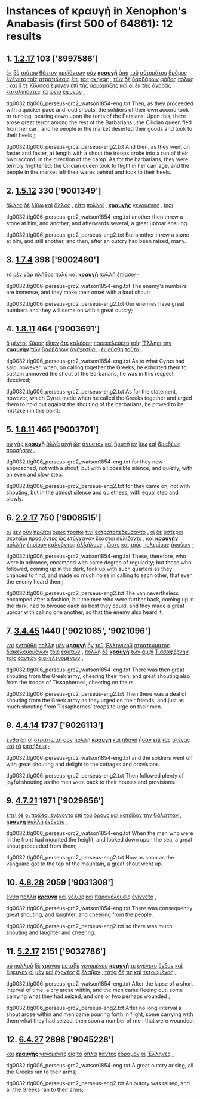 # Instances of κραυγή in Xenophon's Anabasis (first 500 of 64861): 12 results
## 1. [1.2.17](https://beyond-translation.perseus.org/reader/urn:cts:greekLit:tlg0032.tlg006.perseus-grc2:1.2.17?mode=syntax-trees) 103 ['8997586']
[ἐκ](https://atlas-test.fly.dev/morphology/lemmas/?lang=grc&q=ἐκ "ἐκ r-------- from out of") [δὲ](https://atlas-test.fly.dev/morphology/lemmas/?lang=grc&q=δέ "δέ b-------- but") [τούτου](https://atlas-test.fly.dev/morphology/lemmas/?lang=grc&q=οὗτος "οὗτος a-s---ng- this; that") [θᾶττον](https://atlas-test.fly.dev/morphology/lemmas/?lang=grc&q=ταχύς "ταχύς a-s---nac quick, swift, fleet") [προϊόντων](https://atlas-test.fly.dev/morphology/lemmas/?lang=grc&q=προέρχομαι "προέρχομαι v-pppamg- to go forward, go on, advance") [σὺν](https://atlas-test.fly.dev/morphology/lemmas/?lang=grc&q=σύν "σύν r-------- along with, in company with, together with") **[κραυγῇ](https://atlas-test.fly.dev/morphology/lemmas/?lang=grc&q=κραυγή "κραυγή n-s---fd- a crying, screaming, shrieking, shouting")** [ἀπὸ](https://atlas-test.fly.dev/morphology/lemmas/?lang=grc&q=ἀπό "ἀπό r-------- from, away from. c. gen.") [τοῦ](https://atlas-test.fly.dev/morphology/lemmas/?lang=grc&q=ὁ "ὁ l-s---ng- the") [αὐτομάτου](https://atlas-test.fly.dev/morphology/lemmas/?lang=grc&q=αὐτόματος "αὐτόματος a-s---ng- acting of one's own will, of oneself") [δρόμος](https://atlas-test.fly.dev/morphology/lemmas/?lang=grc&q=δρόμος "δρόμος n-s---mn- a course, running, race") [ἐγένετο](https://atlas-test.fly.dev/morphology/lemmas/?lang=grc&q=γίγνομαι "γίγνομαι v3saim--- become, be born") [τοῖς](https://atlas-test.fly.dev/morphology/lemmas/?lang=grc&q=ὁ "ὁ l-p---md- the") [στρατιώταις](https://atlas-test.fly.dev/morphology/lemmas/?lang=grc&q=στρατιώτης "στρατιώτης n-p---md- a citizen bound to military service") [ἐπὶ](https://atlas-test.fly.dev/morphology/lemmas/?lang=grc&q=ἐπί "ἐπί r-------- on, upon with gen., dat., and acc.") [τὰς](https://atlas-test.fly.dev/morphology/lemmas/?lang=grc&q=ὁ "ὁ l-p---fa- the") [σκηνάς](https://atlas-test.fly.dev/morphology/lemmas/?lang=grc&q=σκηνή "σκηνή n-p---fa- a covered place, a tent") [,](https://atlas-test.fly.dev/morphology/lemmas/?lang=grc&q=, ", u-------- NoDef") [τῶν](https://atlas-test.fly.dev/morphology/lemmas/?lang=grc&q=ὁ "ὁ l-p---mg- the") [δὲ](https://atlas-test.fly.dev/morphology/lemmas/?lang=grc&q=δέ "δέ b-------- but") [βαρβάρων](https://atlas-test.fly.dev/morphology/lemmas/?lang=grc&q=βάρβαρος "βάρβαρος a-p---mg- barbarous") [φόβος](https://atlas-test.fly.dev/morphology/lemmas/?lang=grc&q=φόβος "φόβος n-s---mn- fear, panic, flight") [πολύς](https://atlas-test.fly.dev/morphology/lemmas/?lang=grc&q=πολύς "πολύς a-s---mn- much, many") [,](https://atlas-test.fly.dev/morphology/lemmas/?lang=grc&q=, ", u-------- NoDef") [καὶ](https://atlas-test.fly.dev/morphology/lemmas/?lang=grc&q=καί "καί b-------- and, also") [ἥ](https://atlas-test.fly.dev/morphology/lemmas/?lang=grc&q=ὁ "ὁ l-s---fn- the") [τε](https://atlas-test.fly.dev/morphology/lemmas/?lang=grc&q=τε "τε b-------- and") [Κίλισσα](https://atlas-test.fly.dev/morphology/lemmas/?lang=grc&q=Κίλισσα "Κίλισσα n-s---fn- Cilician woman") [ἔφυγεν](https://atlas-test.fly.dev/morphology/lemmas/?lang=grc&q=φεύγω "φεύγω v3saia--- to flee, take flight, run away") [ἐπὶ](https://atlas-test.fly.dev/morphology/lemmas/?lang=grc&q=ἐπί "ἐπί r-------- on, upon with gen., dat., and acc.") [τῆς](https://atlas-test.fly.dev/morphology/lemmas/?lang=grc&q=ὁ "ὁ l-s---fg- the") [ἁρμαμάξης](https://atlas-test.fly.dev/morphology/lemmas/?lang=grc&q=ἁρμάμαξα "ἁρμάμαξα n-s---fg- a covered carriage") [καὶ](https://atlas-test.fly.dev/morphology/lemmas/?lang=grc&q=καί "καί b-------- and, also") [οἱ](https://atlas-test.fly.dev/morphology/lemmas/?lang=grc&q=ὁ "ὁ l-p---mn- the") [ἐκ](https://atlas-test.fly.dev/morphology/lemmas/?lang=grc&q=ἐκ "ἐκ r-------- from out of") [τῆς](https://atlas-test.fly.dev/morphology/lemmas/?lang=grc&q=ὁ "ὁ l-s---fg- the") [ἀγορᾶς](https://atlas-test.fly.dev/morphology/lemmas/?lang=grc&q=ἀγορά "ἀγορά n-s---fg- an assembly of the people") [καταλιπόντες](https://atlas-test.fly.dev/morphology/lemmas/?lang=grc&q=καταλείπω "καταλείπω v-papamn- to leave behind") [τὰ](https://atlas-test.fly.dev/morphology/lemmas/?lang=grc&q=ὁ "ὁ l-p---na- the") [ὤνια](https://atlas-test.fly.dev/morphology/lemmas/?lang=grc&q=ὤνιος "ὤνιος a-p---na- to be bought, for sale") [ἔφυγον](https://atlas-test.fly.dev/morphology/lemmas/?lang=grc&q=φεύγω "φεύγω v3paia--- to flee, take flight, run away") [.](https://atlas-test.fly.dev/morphology/lemmas/?lang=grc&q=. ". u-------- NoDef") 


tlg0032.tlg006_perseus-grc2_watson1854-eng.txt Then, as they proceeded with a quicker pace and loud shouts, the soldiers of their own accord took to running, bearing down upon the tents of the Persians.  Upon this, there arose great terror among the rest of the Barbarians ; the Cilician queen fled from her car ; and he people in the market deserted their goods and took to their heels ; 

tlg0032.tlg006_perseus-grc2_perseus-eng2.txt And then, as they went on faster and faster, at length with a shout the troops broke into a run of their own accord, in the direction of the camp. As for the barbarians, they were terribly frightened; the Cilician queen took to flight in her carriage, and the people in the market left their wares behind and took to their heels. 

## 2. [1.5.12](https://beyond-translation.perseus.org/reader/urn:cts:greekLit:tlg0032.tlg006.perseus-grc2:1.5.12?mode=syntax-trees) 330 ['9001349']
[ἄλλος](https://atlas-test.fly.dev/morphology/lemmas/?lang=grc&q=ἄλλος "ἄλλος a-s---mn- other, another") [δὲ](https://atlas-test.fly.dev/morphology/lemmas/?lang=grc&q=δέ "δέ b-------- but") [λίθῳ](https://atlas-test.fly.dev/morphology/lemmas/?lang=grc&q=λίθος "λίθος n-s---md- a stone") [καὶ](https://atlas-test.fly.dev/morphology/lemmas/?lang=grc&q=καί "καί b-------- and, also") [ἄλλος](https://atlas-test.fly.dev/morphology/lemmas/?lang=grc&q=ἄλλος "ἄλλος a-s---mn- other, another") [,](https://atlas-test.fly.dev/morphology/lemmas/?lang=grc&q=, ", u-------- NoDef") [εἶτα](https://atlas-test.fly.dev/morphology/lemmas/?lang=grc&q=εἶτα "εἶτα d-------- then, next") [πολλοί](https://atlas-test.fly.dev/morphology/lemmas/?lang=grc&q=πολύς "πολύς a-p---mn- much, many") [,](https://atlas-test.fly.dev/morphology/lemmas/?lang=grc&q=, ", u-------- NoDef") **[κραυγῆς](https://atlas-test.fly.dev/morphology/lemmas/?lang=grc&q=κραυγή "κραυγή n-s---fg- a crying, screaming, shrieking, shouting")** [γενομένης](https://atlas-test.fly.dev/morphology/lemmas/?lang=grc&q=γίγνομαι "γίγνομαι v-sapmfg- become, be born") [.](https://atlas-test.fly.dev/morphology/lemmas/?lang=grc&q=. ". u-------- NoDef") [ἵησι](https://atlas-test.fly.dev/morphology/lemmas/?lang=grc&q=ἵημι "ἵημι v3spia--- to set a going, put in motion") 


tlg0032.tlg006_perseus-grc2_watson1854-eng.txt another then threw a stone at him, and another, and afterwards several, a great uproar ensuing. 

tlg0032.tlg006_perseus-grc2_perseus-eng2.txt But another threw a stone at him, and still another, and then, after an outcry had been raised, many. 

## 3. [1.7.4](https://beyond-translation.perseus.org/reader/urn:cts:greekLit:tlg0032.tlg006.perseus-grc2:1.7.4?mode=syntax-trees) 398 ['9002480']
[τὸ](https://atlas-test.fly.dev/morphology/lemmas/?lang=grc&q=ὁ "ὁ l-s---na- the") [μὲν](https://atlas-test.fly.dev/morphology/lemmas/?lang=grc&q=μέν "μέν d-------- on the one hand, on the other hand") [γὰρ](https://atlas-test.fly.dev/morphology/lemmas/?lang=grc&q=γάρ "γάρ d-------- for") [πλῆθος](https://atlas-test.fly.dev/morphology/lemmas/?lang=grc&q=πλῆθος "πλῆθος n-s---na- a great number, a throng, crowd, multitude") [πολὺ](https://atlas-test.fly.dev/morphology/lemmas/?lang=grc&q=πολύς "πολύς a-s---na- much, many") [καὶ](https://atlas-test.fly.dev/morphology/lemmas/?lang=grc&q=καί "καί b-------- and, also") **[κραυγῇ](https://atlas-test.fly.dev/morphology/lemmas/?lang=grc&q=κραυγή "κραυγή n-s---fd- a crying, screaming, shrieking, shouting")** [πολλῇ](https://atlas-test.fly.dev/morphology/lemmas/?lang=grc&q=πολύς "πολύς a-s---fd- much, many") [ἐπίασιν](https://atlas-test.fly.dev/morphology/lemmas/?lang=grc&q=ἐπέρχομαι "ἐπέρχομαι v3ppia--- come near; come upon; attack") [·](https://atlas-test.fly.dev/morphology/lemmas/?lang=grc&q=· "· u-------- NoDef") 


tlg0032.tlg006_perseus-grc2_watson1854-eng.txt The  enemy's numbers are immense, and they make their onset with a loud shout; 

tlg0032.tlg006_perseus-grc2_perseus-eng2.txt Our enemies have great numbers and they will come on with a great outcry; 

## 4. [1.8.11](https://beyond-translation.perseus.org/reader/urn:cts:greekLit:tlg0032.tlg006.perseus-grc2:1.8.11?mode=syntax-trees) 464 ['9003691']
[ὃ](https://atlas-test.fly.dev/morphology/lemmas/?lang=grc&q=ὁ "ὁ l-s---mn- the") [μέντοι](https://atlas-test.fly.dev/morphology/lemmas/?lang=grc&q=μέντοι "μέντοι d-------- however, nevertheless; of course (answers)") [Κῦρος](https://atlas-test.fly.dev/morphology/lemmas/?lang=grc&q=Κῦρος "Κῦρος n-s---mn- Cyrus") [εἶπεν](https://atlas-test.fly.dev/morphology/lemmas/?lang=grc&q=λέγω "λέγω v3saia--- to say, tell, speak; epic and arch.: pick, gather") [ὅτε](https://atlas-test.fly.dev/morphology/lemmas/?lang=grc&q=ὅτε "ὅτε c-------- when") [καλέσας](https://atlas-test.fly.dev/morphology/lemmas/?lang=grc&q=καλέω "καλέω v-sapamn- to call, summon") [παρεκελεύετο](https://atlas-test.fly.dev/morphology/lemmas/?lang=grc&q=παρακελεύομαι "παρακελεύομαι v3siie--- to order") [τοῖς](https://atlas-test.fly.dev/morphology/lemmas/?lang=grc&q=ὁ "ὁ l-p---md- the") [Ἕλλησι](https://atlas-test.fly.dev/morphology/lemmas/?lang=grc&q=Ἕλλην "Ἕλλην n-p---md- Hellen; Greek") [τὴν](https://atlas-test.fly.dev/morphology/lemmas/?lang=grc&q=ὁ "ὁ l-s---fa- the") **[κραυγὴν](https://atlas-test.fly.dev/morphology/lemmas/?lang=grc&q=κραυγή "κραυγή n-s---fa- a crying, screaming, shrieking, shouting")** [τῶν](https://atlas-test.fly.dev/morphology/lemmas/?lang=grc&q=ὁ "ὁ l-p---mg- the") [βαρβάρων](https://atlas-test.fly.dev/morphology/lemmas/?lang=grc&q=βάρβαρος "βάρβαρος a-p---mg- barbarous") [ἀνέχεσθαι](https://atlas-test.fly.dev/morphology/lemmas/?lang=grc&q=ἀνέχω "ἀνέχω v--pne--- to hold up; (mid.) endure, put up with") [,](https://atlas-test.fly.dev/morphology/lemmas/?lang=grc&q=, ", u-------- NoDef") [ἐψεύσθη](https://atlas-test.fly.dev/morphology/lemmas/?lang=grc&q=ψεύδω "ψεύδω v3saip--- to cheat by lies, beguile") [τοῦτο](https://atlas-test.fly.dev/morphology/lemmas/?lang=grc&q=οὗτος "οὗτος a-s---nn- this; that") [·](https://atlas-test.fly.dev/morphology/lemmas/?lang=grc&q=· "· u-------- NoDef") 


tlg0032.tlg006_perseus-grc2_watson1854-eng.txt As to what Cyrus had said, however, when, on calling together the Greeks, he exhorted them to sustain unmoved the shout of the Barbarians, he was in this respect deceived; 

tlg0032.tlg006_perseus-grc2_perseus-eng2.txt As for the statement, however, which  Cyrus  made when he called the Greeks together and urged them to hold out against the shouting of the barbarians, he proved to be mistaken in this point; 

## 5. [1.8.11](https://beyond-translation.perseus.org/reader/urn:cts:greekLit:tlg0032.tlg006.perseus-grc2:1.8.11?mode=syntax-trees) 465 ['9003701']
[οὐ](https://atlas-test.fly.dev/morphology/lemmas/?lang=grc&q=οὐ "οὐ d-------- not") [γὰρ](https://atlas-test.fly.dev/morphology/lemmas/?lang=grc&q=γάρ "γάρ d-------- for") **[κραυγῇ](https://atlas-test.fly.dev/morphology/lemmas/?lang=grc&q=κραυγή "κραυγή n-s---fd- a crying, screaming, shrieking, shouting")** [ἀλλὰ](https://atlas-test.fly.dev/morphology/lemmas/?lang=grc&q=ἀλλά "ἀλλά b-------- otherwise, but") [σιγῇ](https://atlas-test.fly.dev/morphology/lemmas/?lang=grc&q=σιγή "σιγή n-s---fd- silence") [ὡς](https://atlas-test.fly.dev/morphology/lemmas/?lang=grc&q=ὡς "ὡς c-------- as, how") [ἁνυστὸν](https://atlas-test.fly.dev/morphology/lemmas/?lang=grc&q=ἀνυστός "ἀνυστός a-s---nn- to be accomplished, practicable") [καὶ](https://atlas-test.fly.dev/morphology/lemmas/?lang=grc&q=καί "καί b-------- and, also") [ἡσυχῇ](https://atlas-test.fly.dev/morphology/lemmas/?lang=grc&q=ἡσυχῇ "ἡσυχῇ d-------- stilly, quietly, softly, gently") [ἐν](https://atlas-test.fly.dev/morphology/lemmas/?lang=grc&q=ἐν "ἐν r-------- in, among. c. dat.") [ἴσῳ](https://atlas-test.fly.dev/morphology/lemmas/?lang=grc&q=ἴσος "ἴσος a-s---nd- equal to, the same as; adv. perhaps") [καὶ](https://atlas-test.fly.dev/morphology/lemmas/?lang=grc&q=καί "καί b-------- and, also") [βραδέως](https://atlas-test.fly.dev/morphology/lemmas/?lang=grc&q=βραδύς "βραδύς d-------- slow") [προσῇσαν](https://atlas-test.fly.dev/morphology/lemmas/?lang=grc&q=πρόσειμι "πρόσειμι v3piia--- be there (in addition)") [.](https://atlas-test.fly.dev/morphology/lemmas/?lang=grc&q=. ". u-------- NoDef") 


tlg0032.tlg006_perseus-grc2_watson1854-eng.txt for they now approached, not with a shout, but with all possible silence, and quietly, with an even and slow step. 

tlg0032.tlg006_perseus-grc2_perseus-eng2.txt for they came on, not with shouting, but in the utmost silence and quietness, with equal step and slowly. 

## 6. [2.2.17](https://beyond-translation.perseus.org/reader/urn:cts:greekLit:tlg0032.tlg006.perseus-grc2:2.2.17?mode=syntax-trees) 750 ['9008515']
[οἱ](https://atlas-test.fly.dev/morphology/lemmas/?lang=grc&q=ὁ "ὁ l-p---mn- the") [μὲν](https://atlas-test.fly.dev/morphology/lemmas/?lang=grc&q=μέν "μέν d-------- on the one hand, on the other hand") [οὖν](https://atlas-test.fly.dev/morphology/lemmas/?lang=grc&q=οὖν "οὖν d-------- so, then, therefore") [πρῶτοι](https://atlas-test.fly.dev/morphology/lemmas/?lang=grc&q=πρῶτος "πρῶτος a-p---mn- first") [ὅμως](https://atlas-test.fly.dev/morphology/lemmas/?lang=grc&q=ὅμως "ὅμως d-------- all the same, nevertheless") [τρόπῳ](https://atlas-test.fly.dev/morphology/lemmas/?lang=grc&q=τρόπος "τρόπος n-s---md- a turn, direction, course, way; character") [τινὶ](https://atlas-test.fly.dev/morphology/lemmas/?lang=grc&q=τις "τις a-s---cd- any one, any thing, some one, some thing") [ἐστρατοπεδεύσαντο](https://atlas-test.fly.dev/morphology/lemmas/?lang=grc&q=στρατοπεδεύω "στρατοπεδεύω v3paim--- to encamp, bivouac, take up a position") [,](https://atlas-test.fly.dev/morphology/lemmas/?lang=grc&q=, ", u-------- NoDef") [οἱ](https://atlas-test.fly.dev/morphology/lemmas/?lang=grc&q=ὁ "ὁ l-p---mn- the") [δὲ](https://atlas-test.fly.dev/morphology/lemmas/?lang=grc&q=δέ "δέ b-------- but") [ὕστεροι](https://atlas-test.fly.dev/morphology/lemmas/?lang=grc&q=ὕστερος "ὕστερος a-p---mn- latter, last") [σκοταῖοι](https://atlas-test.fly.dev/morphology/lemmas/?lang=grc&q=σκοταῖος "σκοταῖος a-p---mn- in the dark") [προσιόντες](https://atlas-test.fly.dev/morphology/lemmas/?lang=grc&q=πρόσειμι "πρόσειμι v-pppamn- be there (in addition)") [ὡς](https://atlas-test.fly.dev/morphology/lemmas/?lang=grc&q=ὡς "ὡς c-------- as, how") [ἐτύγχανον](https://atlas-test.fly.dev/morphology/lemmas/?lang=grc&q=τυγχάνω "τυγχάνω v3piia--- (with gen.) to hit the mark, to get; (with pple) to happen to, to actually") [ἕκαστοι](https://atlas-test.fly.dev/morphology/lemmas/?lang=grc&q=ἕκαστος "ἕκαστος a-p---mn- every, every one, each, each one") [ηὐλίζοντο](https://atlas-test.fly.dev/morphology/lemmas/?lang=grc&q=αὐλίζομαι "αὐλίζομαι v3piie--- to lie in the court-yard, to live, to camp") [,](https://atlas-test.fly.dev/morphology/lemmas/?lang=grc&q=, ", u-------- NoDef") [καὶ](https://atlas-test.fly.dev/morphology/lemmas/?lang=grc&q=καί "καί b-------- and, also") **[κραυγὴν](https://atlas-test.fly.dev/morphology/lemmas/?lang=grc&q=κραυγή "κραυγή n-s---fa- a crying, screaming, shrieking, shouting")** [πολλὴν](https://atlas-test.fly.dev/morphology/lemmas/?lang=grc&q=πολύς "πολύς a-s---fa- much, many") [ἐποίουν](https://atlas-test.fly.dev/morphology/lemmas/?lang=grc&q=ποιέω "ποιέω v3piia--- to make, to do") [καλοῦντες](https://atlas-test.fly.dev/morphology/lemmas/?lang=grc&q=καλέω "καλέω v-pppamn- to call, summon") [ἀλλήλους](https://atlas-test.fly.dev/morphology/lemmas/?lang=grc&q=ἀλλήλων "ἀλλήλων p-p---ma- of one another, to one another, one another") [,](https://atlas-test.fly.dev/morphology/lemmas/?lang=grc&q=, ", u-------- NoDef") [ὥστε](https://atlas-test.fly.dev/morphology/lemmas/?lang=grc&q=ὥστε "ὥστε c-------- so that") [καὶ](https://atlas-test.fly.dev/morphology/lemmas/?lang=grc&q=καί "καί b-------- and, also") [τοὺς](https://atlas-test.fly.dev/morphology/lemmas/?lang=grc&q=ὁ "ὁ l-p---ma- the") [πολεμίους](https://atlas-test.fly.dev/morphology/lemmas/?lang=grc&q=πολέμιος "πολέμιος a-p---ma- hostile; enemy") [ἀκούειν](https://atlas-test.fly.dev/morphology/lemmas/?lang=grc&q=ἀκούω "ἀκούω v--pna--- to hear") [·](https://atlas-test.fly.dev/morphology/lemmas/?lang=grc&q=· "· u-------- NoDef") 


tlg0032.tlg006_perseus-grc2_watson1854-eng.txt These, therefore, who were in advance, encamped with some degree of regularity; but those who followed, coming up in the dark, took up with such quarters as they chanced to find, and made so much noise in calling to each other, that even the enemy heard them; 

tlg0032.tlg006_perseus-grc2_perseus-eng2.txt The van nevertheless encamped after a fashion, but the men who were further back, coming up in the dark, had to bivouac each as best they could, and they made a great uproar with calling one another, so that the enemy also heard it; 

## 7. [3.4.45](https://beyond-translation.perseus.org/reader/urn:cts:greekLit:tlg0032.tlg006.perseus-grc2:3.4.45?mode=syntax-trees) 1440 ['9021085', '9021096']
[καὶ](https://atlas-test.fly.dev/morphology/lemmas/?lang=grc&q=καί "καί b-------- and, also") [ἐνταῦθα](https://atlas-test.fly.dev/morphology/lemmas/?lang=grc&q=ἐνταῦθα "ἐνταῦθα d-------- here, there; at that juncture") [πολλὴ](https://atlas-test.fly.dev/morphology/lemmas/?lang=grc&q=πολύς "πολύς a-s---fn- much, many") [μὲν](https://atlas-test.fly.dev/morphology/lemmas/?lang=grc&q=μέν "μέν d-------- on the one hand, on the other hand") **[κραυγὴ](https://atlas-test.fly.dev/morphology/lemmas/?lang=grc&q=κραυγή "κραυγή n-s---fn- a crying, screaming, shrieking, shouting")** [ἦν](https://atlas-test.fly.dev/morphology/lemmas/?lang=grc&q=εἰμί "εἰμί v3siia--- to be") [τοῦ](https://atlas-test.fly.dev/morphology/lemmas/?lang=grc&q=ὁ "ὁ l-s---ng- the") [Ἑλληνικοῦ](https://atlas-test.fly.dev/morphology/lemmas/?lang=grc&q=Ἑλληνικός "Ἑλληνικός a-s---ng- Hellenic, Greek") [στρατεύματος](https://atlas-test.fly.dev/morphology/lemmas/?lang=grc&q=στράτευμα "στράτευμα n-s---ng- an expedition, campaign") [διακελευομένων](https://atlas-test.fly.dev/morphology/lemmas/?lang=grc&q=διακελεύομαι "διακελεύομαι v-pppemg- to exhort, give orders, direct") [τοῖς](https://atlas-test.fly.dev/morphology/lemmas/?lang=grc&q=ὁ "ὁ l-p---md- the") [ἑαυτῶν](https://atlas-test.fly.dev/morphology/lemmas/?lang=grc&q=ἑαυτοῦ "ἑαυτοῦ p-p---mg- himself, herself, themselves") [,](https://atlas-test.fly.dev/morphology/lemmas/?lang=grc&q=, ", u-------- NoDef") [πολλὴ](https://atlas-test.fly.dev/morphology/lemmas/?lang=grc&q=πολύς "πολύς a-s---fn- much, many") [δὲ](https://atlas-test.fly.dev/morphology/lemmas/?lang=grc&q=δέ "δέ b-------- but") **[κραυγὴ](https://atlas-test.fly.dev/morphology/lemmas/?lang=grc&q=κραυγή "κραυγή n-s---fn- a crying, screaming, shrieking, shouting")** [τῶν](https://atlas-test.fly.dev/morphology/lemmas/?lang=grc&q=ὁ "ὁ l-p---ng- the") [ἀμφὶ](https://atlas-test.fly.dev/morphology/lemmas/?lang=grc&q=ἀμφί "ἀμφί r-------- on both sides") [Τισσαφέρνην](https://atlas-test.fly.dev/morphology/lemmas/?lang=grc&q=Τισσαφέρνης "Τισσαφέρνης n-s---ma- Tissaphernes") [τοῖς](https://atlas-test.fly.dev/morphology/lemmas/?lang=grc&q=ὁ "ὁ l-p---md- the") [ἑαυτῶν](https://atlas-test.fly.dev/morphology/lemmas/?lang=grc&q=ἑαυτοῦ "ἑαυτοῦ p-p---mg- himself, herself, themselves") [διακελευομένων](https://atlas-test.fly.dev/morphology/lemmas/?lang=grc&q=διακελεύομαι "διακελεύομαι v-pppeng- to exhort, give orders, direct") [.](https://atlas-test.fly.dev/morphology/lemmas/?lang=grc&q=. ". u-------- NoDef") 


tlg0032.tlg006_perseus-grc2_watson1854-eng.txt There was then great shouting from the Greek army, cheering their men, and great shouting also from the troops of Tissaphernes, cheering on theirs. 

tlg0032.tlg006_perseus-grc2_perseus-eng2.txt Then there was a deal of shouting from the Greek army as they urged on their friends, and just as much shouting from Tissaphernes’ troops to urge on their men. 

## 8. [4.4.14](https://beyond-translation.perseus.org/reader/urn:cts:greekLit:tlg0032.tlg006.perseus-grc2:4.4.14?mode=syntax-trees) 1737 ['9026113']
[ἔνθα](https://atlas-test.fly.dev/morphology/lemmas/?lang=grc&q=ἔνθα "ἔνθα d-------- there") [δὴ](https://atlas-test.fly.dev/morphology/lemmas/?lang=grc&q=δή "δή d-------- [interactional particle: S&H on same page]") [οἱ](https://atlas-test.fly.dev/morphology/lemmas/?lang=grc&q=ὁ "ὁ l-p---mn- the") [στρατιῶται](https://atlas-test.fly.dev/morphology/lemmas/?lang=grc&q=στρατιώτης "στρατιώτης n-p---mn- a citizen bound to military service") [σὺν](https://atlas-test.fly.dev/morphology/lemmas/?lang=grc&q=σύν "σύν r-------- along with, in company with, together with") [πολλῇ](https://atlas-test.fly.dev/morphology/lemmas/?lang=grc&q=πολύς "πολύς a-s---fd- much, many") **[κραυγῇ](https://atlas-test.fly.dev/morphology/lemmas/?lang=grc&q=κραυγή "κραυγή n-s---fd- a crying, screaming, shrieking, shouting")** [καὶ](https://atlas-test.fly.dev/morphology/lemmas/?lang=grc&q=καί "καί b-------- and, also") [ἡδονῇ](https://atlas-test.fly.dev/morphology/lemmas/?lang=grc&q=ἡδονή "ἡδονή n-s---fd- delight, enjoyment, pleasure") [ᾖσαν](https://atlas-test.fly.dev/morphology/lemmas/?lang=grc&q=ἔρχομαι "ἔρχομαι v3piia--- to come") [ἐπὶ](https://atlas-test.fly.dev/morphology/lemmas/?lang=grc&q=ἐπί "ἐπί r-------- on, upon with gen., dat., and acc.") [τὰς](https://atlas-test.fly.dev/morphology/lemmas/?lang=grc&q=ὁ "ὁ l-p---fa- the") [στέγας](https://atlas-test.fly.dev/morphology/lemmas/?lang=grc&q=στέγη "στέγη n-p---fa- a roof; a chamber") [καὶ](https://atlas-test.fly.dev/morphology/lemmas/?lang=grc&q=καί "καί b-------- and, also") [τὰ](https://atlas-test.fly.dev/morphology/lemmas/?lang=grc&q=ὁ "ὁ l-p---na- the") [ἐπιτήδεια](https://atlas-test.fly.dev/morphology/lemmas/?lang=grc&q=ἐπιτήδειος "ἐπιτήδειος a-p---na- suitable; useful, necessary; deserving; associate") [·](https://atlas-test.fly.dev/morphology/lemmas/?lang=grc&q=· "· u-------- NoDef") 


tlg0032.tlg006_perseus-grc2_watson1854-eng.txt and the soldiers went off with great shouting and delight to the cottages and provisions. 

tlg0032.tlg006_perseus-grc2_perseus-eng2.txt Then followed plenty of joyful shouting as the men went back to their houses and provisions. 

## 9. [4.7.21](https://beyond-translation.perseus.org/reader/urn:cts:greekLit:tlg0032.tlg006.perseus-grc2:4.7.21?mode=syntax-trees) 1971 ['9029856']
[ἐπεὶ](https://atlas-test.fly.dev/morphology/lemmas/?lang=grc&q=ἐπεί "ἐπεί c-------- after, since, when") [δὲ](https://atlas-test.fly.dev/morphology/lemmas/?lang=grc&q=δέ "δέ b-------- but") [οἱ](https://atlas-test.fly.dev/morphology/lemmas/?lang=grc&q=ὁ "ὁ l-p---mn- the") [πρῶτοι](https://atlas-test.fly.dev/morphology/lemmas/?lang=grc&q=πρῶτος "πρῶτος a-p---mn- first") [ἐγένοντο](https://atlas-test.fly.dev/morphology/lemmas/?lang=grc&q=γίγνομαι "γίγνομαι v3paim--- become, be born") [ἐπὶ](https://atlas-test.fly.dev/morphology/lemmas/?lang=grc&q=ἐπί "ἐπί r-------- on, upon with gen., dat., and acc.") [τοῦ](https://atlas-test.fly.dev/morphology/lemmas/?lang=grc&q=ὁ "ὁ l-s---ng- the") [ὄρους](https://atlas-test.fly.dev/morphology/lemmas/?lang=grc&q=ὄρος "ὄρος n-s---ng- a mountain, hill") [καὶ](https://atlas-test.fly.dev/morphology/lemmas/?lang=grc&q=καί "καί b-------- and, also") [κατεῖδον](https://atlas-test.fly.dev/morphology/lemmas/?lang=grc&q=καθοράω "καθοράω v3paia--- (to look down); to observe") [τὴν](https://atlas-test.fly.dev/morphology/lemmas/?lang=grc&q=ὁ "ὁ l-s---fa- the") [θάλατταν](https://atlas-test.fly.dev/morphology/lemmas/?lang=grc&q=θάλασσα "θάλασσα n-s---fa- the sea") [,](https://atlas-test.fly.dev/morphology/lemmas/?lang=grc&q=, ", u-------- NoDef") **[κραυγὴ](https://atlas-test.fly.dev/morphology/lemmas/?lang=grc&q=κραυγή "κραυγή n-s---fn- a crying, screaming, shrieking, shouting")** [πολλὴ](https://atlas-test.fly.dev/morphology/lemmas/?lang=grc&q=πολύς "πολύς a-s---fn- much, many") [ἐγένετο](https://atlas-test.fly.dev/morphology/lemmas/?lang=grc&q=γίγνομαι "γίγνομαι v3saim--- become, be born") [.](https://atlas-test.fly.dev/morphology/lemmas/?lang=grc&q=. ". u-------- NoDef") 


tlg0032.tlg006_perseus-grc2_watson1854-eng.txt When the men who were in the front had mounted the height, and looked down upon the sea, a great shout proceeded from them; 

tlg0032.tlg006_perseus-grc2_perseus-eng2.txt Now as soon as the vanguard got to the top of the mountain, a great shout went up. 

## 10. [4.8.28](https://beyond-translation.perseus.org/reader/urn:cts:greekLit:tlg0032.tlg006.perseus-grc2:4.8.28?mode=syntax-trees) 2059 ['9031308']
[ἔνθα](https://atlas-test.fly.dev/morphology/lemmas/?lang=grc&q=ἔνθα "ἔνθα d-------- there") [πολλὴ](https://atlas-test.fly.dev/morphology/lemmas/?lang=grc&q=πολύς "πολύς a-s---fn- much, many") **[κραυγὴ](https://atlas-test.fly.dev/morphology/lemmas/?lang=grc&q=κραυγή "κραυγή n-s---fn- a crying, screaming, shrieking, shouting")** [καὶ](https://atlas-test.fly.dev/morphology/lemmas/?lang=grc&q=καί "καί b-------- and, also") [γέλως](https://atlas-test.fly.dev/morphology/lemmas/?lang=grc&q=γέλως "γέλως n-s---mn- laughter") [καὶ](https://atlas-test.fly.dev/morphology/lemmas/?lang=grc&q=καί "καί b-------- and, also") [παρακέλευσις](https://atlas-test.fly.dev/morphology/lemmas/?lang=grc&q=παρακέλευσις "παρακέλευσις n-s---fn- a calling out to, cheering on, exhorting, addressing") [ἐγίγνετο](https://atlas-test.fly.dev/morphology/lemmas/?lang=grc&q=γίγνομαι "γίγνομαι v3siie--- become, be born") [.](https://atlas-test.fly.dev/morphology/lemmas/?lang=grc&q=. ". u-------- NoDef") 


tlg0032.tlg006_perseus-grc2_watson1854-eng.txt There was consequently great shouting, and laughter, and cheering from the people. 

tlg0032.tlg006_perseus-grc2_perseus-eng2.txt so there was much shouting and laughter and cheering. 

## 11. [5.2.17](https://beyond-translation.perseus.org/reader/urn:cts:greekLit:tlg0032.tlg006.perseus-grc2:5.2.17?mode=syntax-trees) 2151 ['9032786']
[οὐ](https://atlas-test.fly.dev/morphology/lemmas/?lang=grc&q=οὐ "οὐ d-------- not") [πολλοῦ](https://atlas-test.fly.dev/morphology/lemmas/?lang=grc&q=πολύς "πολύς a-s---mg- much, many") [δὲ](https://atlas-test.fly.dev/morphology/lemmas/?lang=grc&q=δέ "δέ b-------- but") [χρόνου](https://atlas-test.fly.dev/morphology/lemmas/?lang=grc&q=χρόνος "χρόνος n-s---mg- time") [μεταξὺ](https://atlas-test.fly.dev/morphology/lemmas/?lang=grc&q=μεταξύ "μεταξύ r-------- betwixt, between") [γενομένου](https://atlas-test.fly.dev/morphology/lemmas/?lang=grc&q=γίγνομαι "γίγνομαι v-sapmmg- become, be born") **[κραυγή](https://atlas-test.fly.dev/morphology/lemmas/?lang=grc&q=κραυγή "κραυγή n-s---fn- a crying, screaming, shrieking, shouting")** [τε](https://atlas-test.fly.dev/morphology/lemmas/?lang=grc&q=τε "τε b-------- and") [ἐγένετο](https://atlas-test.fly.dev/morphology/lemmas/?lang=grc&q=γίγνομαι "γίγνομαι v3saim--- become, be born") [ἔνδον](https://atlas-test.fly.dev/morphology/lemmas/?lang=grc&q=ἔνδον "ἔνδον d-------- in, within, in the house, at home") [καὶ](https://atlas-test.fly.dev/morphology/lemmas/?lang=grc&q=καί "καί b-------- and, also") [ἔφευγον](https://atlas-test.fly.dev/morphology/lemmas/?lang=grc&q=φεύγω "φεύγω v3piia--- to flee, take flight, run away") [οἱ](https://atlas-test.fly.dev/morphology/lemmas/?lang=grc&q=ὁ "ὁ l-p---mn- the") [μὲν](https://atlas-test.fly.dev/morphology/lemmas/?lang=grc&q=μέν "μέν d-------- on the one hand, on the other hand") [καὶ](https://atlas-test.fly.dev/morphology/lemmas/?lang=grc&q=καί "καί b-------- and, also") [ἔχοντες](https://atlas-test.fly.dev/morphology/lemmas/?lang=grc&q=ἔχω "ἔχω v-pppamn- have, hold; be able; (+ adv.) be; (mid.) cling to, be next to (+ gen.)") [ἃ](https://atlas-test.fly.dev/morphology/lemmas/?lang=grc&q=ὅς "ὅς p-p---na- who, that, which: relative pronoun") [ἔλαβον](https://atlas-test.fly.dev/morphology/lemmas/?lang=grc&q=λαμβάνω "λαμβάνω v3paia--- to take, seize, receive") [,](https://atlas-test.fly.dev/morphology/lemmas/?lang=grc&q=, ", u-------- NoDef") [τάχα](https://atlas-test.fly.dev/morphology/lemmas/?lang=grc&q=τάχα "τάχα d-------- (Homer, later rare) quickly, presently; (post-Homer) perhaps") [δέ](https://atlas-test.fly.dev/morphology/lemmas/?lang=grc&q=δέ "δέ b-------- but") [τις](https://atlas-test.fly.dev/morphology/lemmas/?lang=grc&q=τις "τις a-s---cn- any one, any thing, some one, some thing") [καὶ](https://atlas-test.fly.dev/morphology/lemmas/?lang=grc&q=καί "καί b-------- and, also") [τετρωμένος](https://atlas-test.fly.dev/morphology/lemmas/?lang=grc&q=τιτρώσκω "τιτρώσκω v-srpemn- to wound") [·](https://atlas-test.fly.dev/morphology/lemmas/?lang=grc&q=· "· u-------- NoDef") 


tlg0032.tlg006_perseus-grc2_watson1854-eng.txt After the lapse of a short interval of time, a cry arose within, and the men came fleeing out, some carrying what they had seized, and one or two perhaps wounded ; 

tlg0032.tlg006_perseus-grc2_perseus-eng2.txt After no long interval a shout arose within and men came pouring forth in flight, some carrying with them what they had seized, then soon a number of men that were wounded; 

## 12. [6.4.27](https://beyond-translation.perseus.org/reader/urn:cts:greekLit:tlg0032.tlg006.perseus-grc2:6.4.27?mode=syntax-trees) 2898 ['9045228']
[καὶ](https://atlas-test.fly.dev/morphology/lemmas/?lang=grc&q=καί "καί b-------- and, also") **[κραυγῆς](https://atlas-test.fly.dev/morphology/lemmas/?lang=grc&q=κραυγή "κραυγή n-s---fg- a crying, screaming, shrieking, shouting")** [γενομένης](https://atlas-test.fly.dev/morphology/lemmas/?lang=grc&q=γίγνομαι "γίγνομαι v-sapmfg- become, be born") [εἰς](https://atlas-test.fly.dev/morphology/lemmas/?lang=grc&q=εἰς "εἰς r-------- into, to c. acc.") [τὰ](https://atlas-test.fly.dev/morphology/lemmas/?lang=grc&q=ὁ "ὁ l-p---na- the") [ὅπλα](https://atlas-test.fly.dev/morphology/lemmas/?lang=grc&q=ὅπλον "ὅπλον n-p---na- a tool, implement, (pl.) arms, weapons") [πάντες](https://atlas-test.fly.dev/morphology/lemmas/?lang=grc&q=πᾶς "πᾶς a-p---mn- all, the whole") [ἔδραμον](https://atlas-test.fly.dev/morphology/lemmas/?lang=grc&q=τρέχω "τρέχω v3paia--- to run") [οἱ](https://atlas-test.fly.dev/morphology/lemmas/?lang=grc&q=ὁ "ὁ l-p---mn- the") [Ἕλληνες](https://atlas-test.fly.dev/morphology/lemmas/?lang=grc&q=Ἕλλην "Ἕλλην n-p---mn- Hellen; Greek") [·](https://atlas-test.fly.dev/morphology/lemmas/?lang=grc&q=· "· u-------- NoDef") 


tlg0032.tlg006_perseus-grc2_watson1854-eng.txt A great outcry arising, all the Greeks ran to their arms; 

tlg0032.tlg006_perseus-grc2_perseus-eng2.txt An outcry was raised, and all the Greeks ran to their arms; 

